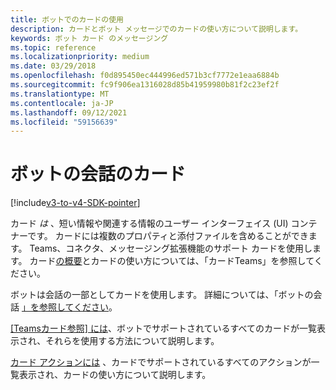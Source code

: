 ```yaml
---
title: ボットでのカードの使用
description: カードとボット メッセージでのカードの使い方について説明します。
keywords: ボット カード のメッセージング
ms.topic: reference
ms.localizationpriority: medium
ms.date: 03/29/2018
ms.openlocfilehash: f0d895450ec444996ed571b3cf7772e1eaa6884b
ms.sourcegitcommit: fc9f906ea1316028d85b41959980b81f2c23ef2f
ms.translationtype: MT
ms.contentlocale: ja-JP
ms.lasthandoff: 09/12/2021
ms.locfileid: "59156639"
---
```

# <a name="cards-in-bot-conversations"></a>ボットの会話のカード

[!include[v3-to-v4-SDK-pointer](~/includes/v3-to-v4-pointer-bots.md)]

カード *は* 、短い情報や関連する情報のユーザー インターフェイス (UI) コンテナーです。 カードには複数のプロパティと添付ファイルを含めることができます。 Teams、コネクタ、メッセージング拡張機能のサポート カードを使用します。 カード[の概要](~/task-modules-and-cards/what-are-cards.md)とカードの使い方については、「カードTeams」を参照してください。

ボットは会話の一部としてカードを使用します。 詳細については、「ボットの会話 [」を参照してください](~/resources/bot-v3/bot-conversations/bots-conversations.md)。

[[Teamsカード参照] には](~/task-modules-and-cards/cards/cards-reference.md)、ボットでサポートされているすべてのカードが一覧表示され、それらを使用する方法について説明します。

[カード アクションには](~/task-modules-and-cards/cards/cards-actions.md) 、カードでサポートされているすべてのアクションが一覧表示され、カードの使い方について説明します。
